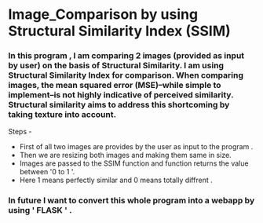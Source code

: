 # Image_Comparison by using Structural Similarity Index (SSIM)
### In this program , I am comparing 2 images (provided as input by user) on the basis of Structural Similarity. I am using Structural Similarity Index for comparison. When comparing images, the mean squared error (MSE)–while simple to implement–is not highly indicative of perceived similarity. Structural similarity aims to address this shortcoming by taking texture into account. 
Steps -
* First of all two images are provides by the user as input to the program .
* Then we are resizing both images and making them same in size.
* Images are passed to the SSIM function and function returns the value between '0 to 1 '.
* Here 1 means perfectly similar and 0 means totally diffrent .
###
### In future I want to convert this whole program into a webapp by using ' FLASK ' .  ###
